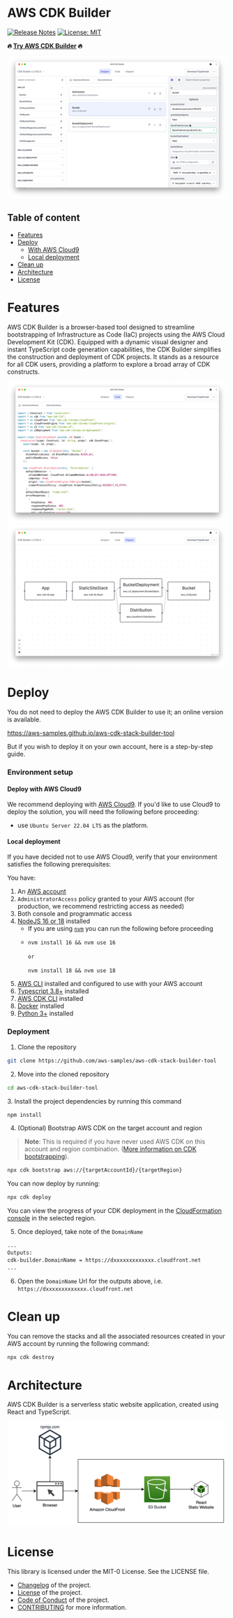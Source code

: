 # AWS CDK Builder
[![Release Notes](https://img.shields.io/github/v/release/aws-samples/aws-cdk-stack-builder-tool)](https://github.com/aws-samples/aws-cdk-stack-builder-tool/releases)
[![License: MIT](https://img.shields.io/badge/License-MIT-yellow.svg)](https://opensource.org/licenses/MIT)

**:fire: [Try AWS CDK Builder](https://aws-samples.github.io/aws-cdk-stack-builder-tool/) :fire:**

![sample](assets/aws-cdk-builder.png "AWS CDK Builder")

## Table of content
- [Features](#features)
- [Deploy](#deploy)
  - [With AWS Cloud9](#deploy-with-aws-cloud9)
  - [Local deployment](#local-deployment)
- [Clean up](#clean-up)
- [Architecture](#architecture)
- [License](#license)

# Features

AWS CDK Builder is a browser-based tool designed to streamline bootstrapping of Infrastructure as Code (IaC) projects using the AWS Cloud Development Kit (CDK). Equipped with a dynamic visual designer and instant TypeScript code generation capabilities, the CDK Builder simplifies the construction and deployment of CDK projects. It stands as a resource for all CDK users, providing a platform to explore a broad array of CDK constructs. 

![sample](assets/aws-cdk-builder-code.png "AWS CDK Builder")
![sample](assets/aws-cdk-builder-diagram.png "AWS CDK Builder")

# Deploy

You do not need to deploy the AWS CDK Builder to use it; an online version is available.

https://aws-samples.github.io/aws-cdk-stack-builder-tool

But if you wish to deploy it on your own account, here is a step-by-step guide.

### Environment setup

#### Deploy with AWS Cloud9
We recommend deploying with [AWS Cloud9](https://aws.amazon.com/cloud9/). 
If you'd like to use Cloud9 to deploy the solution, you will need the following before proceeding:
- use `Ubuntu Server 22.04 LTS` as the platform.

#### Local deployment
If you have decided not to use AWS Cloud9, verify that your environment satisfies the following prerequisites:

You have:

1. An [AWS account](https://aws.amazon.com/premiumsupport/knowledge-center/create-and-activate-aws-account/)
2. `AdministratorAccess` policy granted to your AWS account (for production, we recommend restricting access as needed)
3. Both console and programmatic access
4. [NodeJS 16 or 18](https://nodejs.org/en/download/) installed
    - If you are using [`nvm`](https://github.com/nvm-sh/nvm) you can run the following before proceeding
    - ```
      nvm install 16 && nvm use 16

      or

      nvm install 18 && nvm use 18
      ```
5. [AWS CLI](https://aws.amazon.com/cli/) installed and configured to use with your AWS account
6. [Typescript 3.8+](https://www.typescriptlang.org/download) installed
7. [AWS CDK CLI](https://docs.aws.amazon.com/cdk/latest/guide/getting_started.html) installed
8. [Docker](https://docs.docker.com/get-docker/) installed
9. [Python 3+](https://www.python.org/downloads/) installed

### Deployment

1. Clone the repository
```bash
git clone https://github.com/aws-samples/aws-cdk-stack-builder-tool
```
2. Move into the cloned repository
```bash
cd aws-cdk-stack-builder-tool
```

<a id="deployment-dependencies-installation"></a>
3. Install the project dependencies by running this command
```bash
npm install
```

4. (Optional) Bootstrap AWS CDK on the target account and region

> **Note**: This is required if you have never used AWS CDK on this account and region combination. ([More information on CDK bootstrapping](https://docs.aws.amazon.com/cdk/latest/guide/cli.html#cli-bootstrap)).

```bash
npx cdk bootstrap aws://{targetAccountId}/{targetRegion}
```

You can now deploy by running:

```bash
npx cdk deploy
```

You can view the progress of your CDK deployment in the [CloudFormation console](https://console.aws.amazon.com/cloudformation/home) in the selected region.

5. Once deployed, take note of the `DomainName`

```bash
...
Outputs:
cdk-builder.DomainName = https://dxxxxxxxxxxxxx.cloudfront.net
...
```

6. Open the `DomainName` Url for the outputs above, i.e. `https://dxxxxxxxxxxxxx.cloudfront.net`


# Clean up
You can remove the stacks and all the associated resources created in your AWS account by running the following command:

```bash
npx cdk destroy
```

# Architecture
AWS CDK Builder is a serverless static website application, created using React and TypeScript.

![sample](assets/architecture.png "Architecture Diagram")

# License

This library is licensed under the MIT-0 License. See the LICENSE file.

- [Changelog](CHANGELOG.md) of the project.
- [License](LICENSE) of the project.
- [Code of Conduct](CODE_OF_CONDUCT.md) of the project.
- [CONTRIBUTING](CONTRIBUTING.md#security-issue-notifications) for more information.
